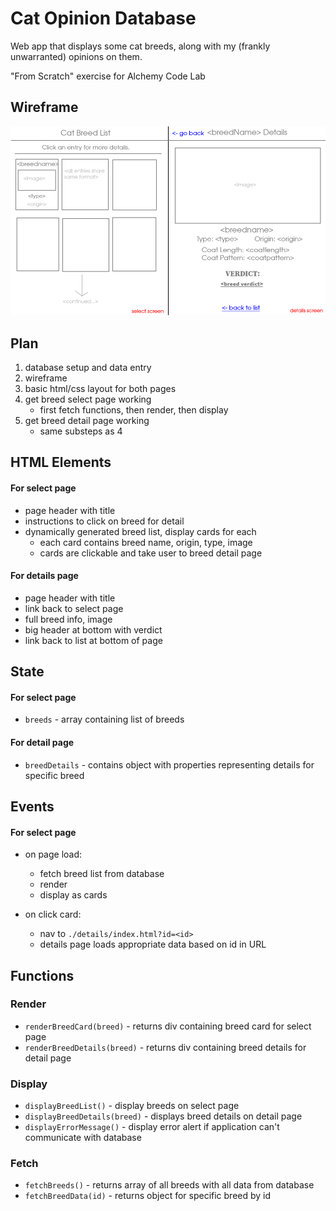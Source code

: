 # Cat Opinion Database

Web app that displays some cat breeds, along with my (frankly unwarranted) opinions on them.

"From Scratch" exercise for Alchemy Code Lab

## Wireframe

![wireframe diagram of page layout](./assets/wireframe.png)

## Plan
1. database setup and data entry
2. wireframe
3. basic html/css layout for both pages
4. get breed select page working
    - first fetch functions, then render, then display
5. get breed detail page working
    - same substeps as 4

## HTML Elements
#### For select page
- page header with title
- instructions to click on breed for detail
- dynamically generated breed list, display cards for each
    - each card contains breed name, origin, type, image
    - cards are clickable and take user to breed detail page

#### For details page
- page header with title
- link back to select page
- full breed info, image
- big header at bottom with verdict
- link back to list at bottom of page

## State
#### For select page
- `breeds` - array containing list of breeds

#### For detail page
- `breedDetails` - contains object with properties representing details for specific breed

## Events
#### For select page
- on page load:
    - fetch breed list from database
    - render
    - display as cards

- on click card:
    - nav to `./details/index.html?id=<id>`
    - details page loads appropriate data based on id in URL

## Functions
### Render
- `renderBreedCard(breed)` - returns div containing breed card for select page
- `renderBreedDetails(breed)` - returns div containing breed details for detail page

### Display
- `displayBreedList()` - display breeds on select page
- `displayBreedDetails(breed)` - displays breed details on detail page
- `displayErrorMessage()` - display error alert if application can't communicate with database

### Fetch
- `fetchBreeds()` - returns array of all breeds with all data from database
- `fetchBreedData(id)` - returns object for specific breed by id

